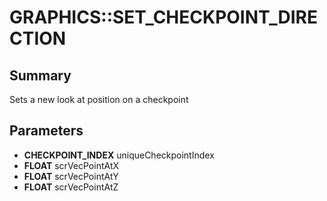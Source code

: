 # GRAPHICS::SET_CHECKPOINT_DIRECTION

## Summary
Sets a new look at position on a checkpoint

## Parameters
* **CHECKPOINT_INDEX** uniqueCheckpointIndex
* **FLOAT** scrVecPointAtX
* **FLOAT** scrVecPointAtY
* **FLOAT** scrVecPointAtZ